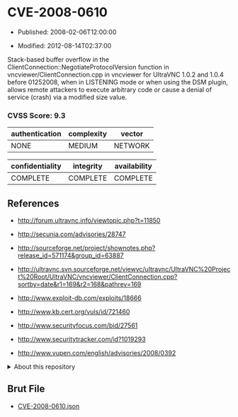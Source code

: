 # CVE-2008-0610

- Published: 2008-02-06T12:00:00

- Modified: 2012-08-14T02:37:00

Stack-based buffer overflow in the ClientConnection::NegotiateProtocolVersion function in vncviewer/ClientConnection.cpp in vncviewer for UltraVNC 1.0.2 and 1.0.4 before 01252008, when in LISTENING mode or when using the DSM plugin, allows remote attackers to execute arbitrary code or cause a denial of service (crash) via a modified size value.

### CVSS Score: **9.3**

| authentication | complexity | vector |
| --- | --- | --- |
| NONE | MEDIUM | NETWORK |

| confidentiality | integrity | availability |
| --- | --- | --- |
| COMPLETE | COMPLETE | COMPLETE |

## References

* http://forum.ultravnc.info/viewtopic.php?t=11850

* http://secunia.com/advisories/28747

* http://sourceforge.net/project/shownotes.php?release_id=571174&group_id=63887

* http://ultravnc.svn.sourceforge.net/viewvc/ultravnc/UltraVNC%20Project%20Root/UltraVNC/vncviewer/ClientConnection.cpp?sortby=date&r1=169&r2=168&pathrev=169

* http://www.exploit-db.com/exploits/18666

* http://www.kb.cert.org/vuls/id/721460

* http://www.securityfocus.com/bid/27561

* http://www.securitytracker.com/id?1019293

* http://www.vupen.com/english/advisories/2008/0392

<details>
<summary>About this repository</summary> 

  This repository is part of the project [Live Hack CVE](https://github.com/Live-Hack-CVE). Main website can be found [www.live-hack.org](https://www.live-hack.org) 
  
  Made by [Sn0wAlice](https://github.com/Sn0wAlice) for the people that care about security and need to have a feed of the latest CVEs. Hope you enjoy it, don't forget to star the repo and follow me on [Twitter](https://twitter.com/Sn0wAlice) and [Github](https://github.com/Sn0wAlice). And that is my [personnal website](https://www.alice-snow.me/)

  - [Home Page](https://github.com/Live-Hack-CVE)
  - [Framework](https://github.com/Live-Hack-CVE/cve-framework)
  - [CVE database](https://github.com/Live-Hack-CVE/full_database)
  - [Changelog](https://github.com/Live-Hack-CVE/Changelog)
</details>

## Brut File

* [CVE-2008-0610.json](https://raw.githubusercontent.com/Live-Hack-CVE/full_database/main/cves/2008/CVE-2008-0610.json)

